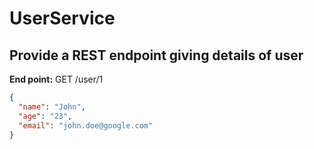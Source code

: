 # UserService

## Provide a REST endpoint giving details of user 

**End point:** GET /user/1

```json
{
  "name": "John",
  "age": "23",
  "email": "john.doe@google.com"
}
```

